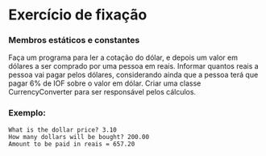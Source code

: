 # Exercício de fixação
### Membros estáticos e constantes
Faça um programa para ler a cotação do dólar, e depois um valor em dólares a ser comprado por
uma pessoa em reais. Informar quantos reais a pessoa vai pagar pelos dólares, considerando ainda
que a pessoa terá que pagar 6% de IOF sobre o valor em dólar. Criar uma classe CurrencyConverter
para ser responsável pelos cálculos.

### Exemplo:
````
What is the dollar price? 3.10  
How many dollars will be bought? 200.00  
Amount to be paid in reais = 657.20  